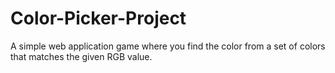 # Color-Picker-Project
A simple web application game where you find the color from a set of colors that matches the given RGB value.
